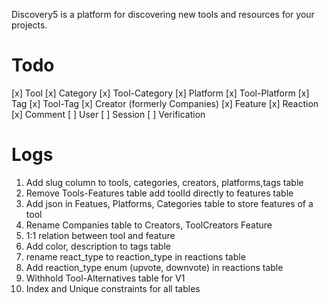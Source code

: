 Discovery5 is a platform for discovering new tools and resources for your projects.

# Todo

[x] Tool
[x] Category
[x] Tool-Category
[x] Platform
[x] Tool-Platform
[x] Tag
[x] Tool-Tag
[x] Creator (formerly Companies)
[x] Feature
[x] Reaction
[x] Comment
[ ] User
[ ] Session
[ ] Verification

# Logs

1. Add slug column to tools, categories, creators, platforms,tags table
2. Remove Tools-Features table add toolId directly to features table
3. Add json in Featues, Platforms, Categories table to store features of a tool
4. Rename Companies table to Creators, ToolCreators Feature
5. 1:1 relation between tool and feature
6. Add color, description to tags table
7. rename react_type to reaction_type in reactions table
8. Add reaction_type enum (upvote, downvote) in reactions table
9. Withhold Tool-Alternatives table for V1
10. Index and Unique constraints for all tables
